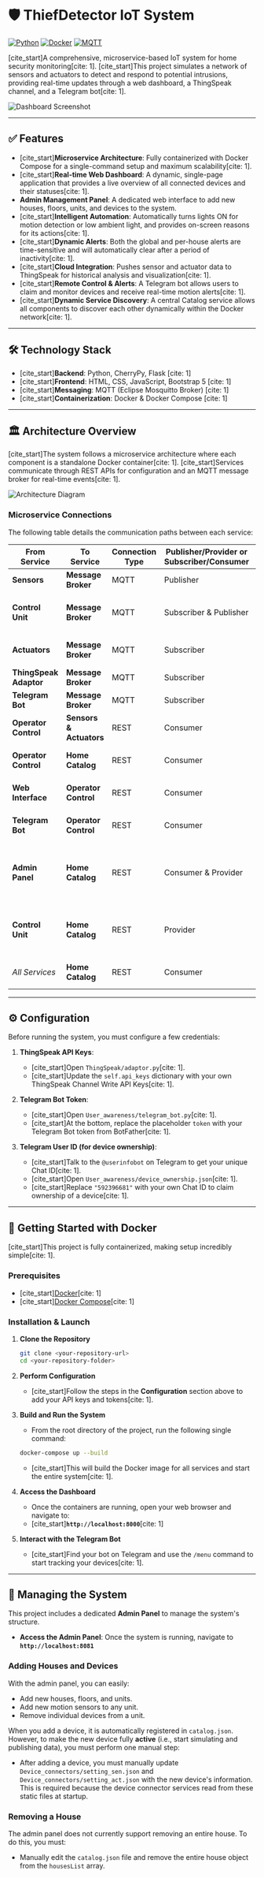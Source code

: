 # 🛡️ ThiefDetector IoT System

[![Python](https://img.shields.io/badge/Python-3.8%2B-blue?style=for-the-badge&logo=python)](https://www.python.org/)
[![Docker](https://img.shields.io/badge/Docker-Compose-blue?style=for-the-badge&logo=docker)](https://www.docker.com/)
[![MQTT](https://img.shields.io/badge/MQTT-Broker-brightgreen?style=for-the-badge&logo=mqtt)](https://mqtt.org/)

[cite_start]A comprehensive, microservice-based IoT system for home security monitoring[cite: 1]. [cite_start]This project simulates a network of sensors and actuators to detect and respond to potential intrusions, providing real-time updates through a web dashboard, a ThingSpeak channel, and a Telegram bot[cite: 1].

![Dashboard Screenshot](docs/dashboard.png)

---

## ✅ Features

-   [cite_start]**Microservice Architecture**: Fully containerized with Docker Compose for a single-command setup and maximum scalability[cite: 1].
-   [cite_start]**Real-time Web Dashboard**: A dynamic, single-page application that provides a live overview of all connected devices and their statuses[cite: 1].
-   **Admin Management Panel**: A dedicated web interface to add new houses, floors, units, and devices to the system.
-   [cite_start]**Intelligent Automation**: Automatically turns lights ON for motion detection or low ambient light, and provides on-screen reasons for its actions[cite: 1].
-   [cite_start]**Dynamic Alerts**: Both the global and per-house alerts are time-sensitive and will automatically clear after a period of inactivity[cite: 1].
-   [cite_start]**Cloud Integration**: Pushes sensor and actuator data to ThingSpeak for historical analysis and visualization[cite: 1].
-   [cite_start]**Remote Control & Alerts**: A Telegram bot allows users to claim and monitor devices and receive real-time motion alerts[cite: 1].
-   [cite_start]**Dynamic Service Discovery**: A central Catalog service allows all components to discover each other dynamically within the Docker network[cite: 1].

---

## 🛠️ Technology Stack

-   [cite_start]**Backend**: Python, CherryPy, Flask [cite: 1]
-   [cite_start]**Frontend**: HTML, CSS, JavaScript, Bootstrap 5 [cite: 1]
-   [cite_start]**Messaging**: MQTT (Eclipse Mosquitto Broker) [cite: 1]
-   [cite_start]**Containerization**: Docker & Docker Compose [cite: 1]

---

## 🏛️ Architecture Overview

[cite_start]The system follows a microservice architecture where each component is a standalone Docker container[cite: 1]. [cite_start]Services communicate through REST APIs for configuration and an MQTT message broker for real-time events[cite: 1].

![Architecture Diagram](docs/Thief_Detector_diagram.jpg)

### Microservice Connections

The following table details the communication paths between each service:

| From Service             | To Service                 | Connection Type | Publisher/Provider or Subscriber/Consumer | Purpose                                                                 |
| ------------------------ | -------------------------- | --------------- | ----------------------------------------- | ----------------------------------------------------------------------- |
| **Sensors** | **Message Broker** | MQTT            | Publisher                                 | Publishes sensor data (light, motion).                                  |
| **Control Unit** | **Message Broker** | MQTT            | Subscriber & Publisher                    | Subscribes to sensor data, publishes commands.                          |
| **Actuators** | **Message Broker** | MQTT            | Subscriber                                | Subscribes to commands to change its status.                            |
| **ThingSpeak Adaptor** | **Message Broker** | MQTT            | Subscriber                                | Subscribes to sensor data.                                              |
| **Telegram Bot** | **Message Broker** | MQTT            | Subscriber                                | Subscribes to alerts.                                                   |
| **Operator Control** | **Sensors & Actuators**| REST            | Consumer                                  | Gets the current list/status of devices.                                |
| **Operator Control** | **Home Catalog** | REST            | Consumer                                  | Gets the overall structure of houses/units.                             |
| **Web Interface** | **Operator Control** | REST            | Consumer                                  | Gets all data needed for the dashboard.                                 |
| **Telegram Bot** | **Operator Control** | REST            | Consumer                                  | Gets detailed status reports on demand.                                 |
| **Admin Panel** | **Home Catalog** | REST            | Consumer & Provider                       | To read the current system configuration and to add/remove/update items. |
| **Control Unit** | **Home Catalog** | REST            | Provider                                  | Updates the catalog with the latest device status and command reason.   |
| *All Services* | **Home Catalog** | REST            | Consumer                                  | Get initial configuration (broker IP, etc.).                            |

---

## ⚙️ Configuration

Before running the system, you must configure a few credentials:

1.  **ThingSpeak API Keys**:
    -   [cite_start]Open `ThingSpeak/adaptor.py`[cite: 1].
    -   [cite_start]Update the `self.api_keys` dictionary with your own ThingSpeak Channel Write API Keys[cite: 1].

2.  **Telegram Bot Token**:
    -   [cite_start]Open `User_awareness/telegram_bot.py`[cite: 1].
    -   [cite_start]At the bottom, replace the placeholder `token` with your Telegram Bot token from BotFather[cite: 1].

3.  **Telegram User ID (for device ownership)**:
    -   [cite_start]Talk to the `@userinfobot` on Telegram to get your unique Chat ID[cite: 1].
    -   [cite_start]Open `User_awareness/device_ownership.json`[cite: 1].
    -   [cite_start]Replace `"592396681"` with your own Chat ID to claim ownership of a device[cite: 1].

---

## 🚀 Getting Started with Docker

[cite_start]This project is fully containerized, making setup incredibly simple[cite: 1].

### Prerequisites

-   [cite_start][Docker](https://www.docker.com/get-started)[cite: 1]
-   [cite_start][Docker Compose](https://docs.docker.com/compose/install/)[cite: 1]

### Installation & Launch

1.  **Clone the Repository**
    ```bash
    git clone <your-repository-url>
    cd <your-repository-folder>
    ```

2.  **Perform Configuration**
    -   [cite_start]Follow the steps in the **Configuration** section above to add your API keys and tokens[cite: 1].

3.  **Build and Run the System**
    -   From the root directory of the project, run the following single command:
    ```bash
    docker-compose up --build
    ```
    -   [cite_start]This will build the Docker image for all services and start the entire system[cite: 1].

4.  **Access the Dashboard**
    -   Once the containers are running, open your web browser and navigate to:
    -   [cite_start]**`http://localhost:8000`**[cite: 1]

5.  **Interact with the Telegram Bot**
    -   [cite_start]Find your bot on Telegram and use the `/menu` command to start tracking your devices[cite: 1].

---

## 🔧 Managing the System

This project includes a dedicated **Admin Panel** to manage the system's structure.

-   **Access the Admin Panel**: Once the system is running, navigate to **`http://localhost:8081`**

### Adding Houses and Devices

With the admin panel, you can easily:
-   Add new houses, floors, and units.
-   Add new motion sensors to any unit.
-   Remove individual devices from a unit.

When you add a device, it is automatically registered in `catalog.json`. However, to make the new device fully **active** (i.e., start simulating and publishing data), you must perform one manual step:
-   After adding a device, you must manually update `Device_connectors/setting_sen.json` and `Device_connectors/setting_act.json` with the new device's information. This is required because the device connector services read from these static files at startup.

### Removing a House

The admin panel does not currently support removing an entire house. To do this, you must:
-   Manually edit the `catalog.json` file and remove the entire house object from the `housesList` array.